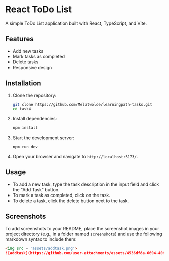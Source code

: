 # React ToDo List

A simple ToDo List application built with React, TypeScript, and Vite.

## Features

- Add new tasks
- Mark tasks as completed
- Delete tasks
- Responsive design

## Installation

1. Clone the repository:
    ```sh
    git clone https://github.com/Melatwolde/learningpath-tasks.git
    cd task4
    ```

2. Install dependencies:
    ```sh
    npm install
    ```

3. Start the development server:
    ```sh
    npm run dev
    ```

4. Open your browser and navigate to `http://localhost:5173/`.

## Usage

- To add a new task, type the task description in the input field and click the "Add Task" button.
- To mark a task as completed, click on the task.
- To delete a task, click the delete button next to the task.

## Screenshots

To add screenshots to your README, place the screenshot images in your project directory (e.g., in a folder named `screenshots`) and use the following markdown syntax to include them:

```markdown
<img src = 'assets/addtask.png'>
![addtask](https://github.com/user-attachments/assets/4536df8a-6694-40ff-a396-d5b6e9191380)
